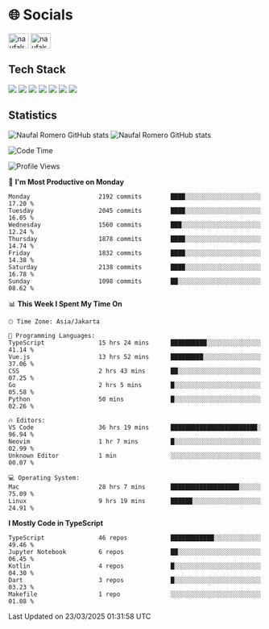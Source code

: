 <h1 align="">🌐 Socials</h1>
<p align="left">
<a href="https://linkedin.com/in/naufal-romero-putra-pratama-9ab816177/" target="blank"><img align="center" src="https://raw.githubusercontent.com/rahuldkjain/github-profile-readme-generator/master/src/images/icons/Social/linked-in-alt.svg" alt="naufalromero" height="30" width="40" /></a>
<a href="https://instagram.com/naufalromero" target="blank"><img align="center" src="https://raw.githubusercontent.com/rahuldkjain/github-profile-readme-generator/master/src/images/icons/Social/instagram.svg" alt="naufalromero" height="30" width="40" /></a>
</p>


<h2 align="">Tech Stack</h2>
<div align="">
  <img src="https://img.shields.io/badge/next.js-000000?style=for-the-badge&logo=nextdotjs&logoColor=white"/>
 <img src="https://img.shields.io/badge/typescript-%23007ACC.svg?style=for-the-badge&logo=typescript&logoColor=white"/>
 <img src="https://img.shields.io/badge/react-%2320232a.svg?style=for-the-badge&logo=react&logoColor=%2361DAFB"/>
 <img src="https://img.shields.io/badge/tailwindcss-%2338B2AC.svg?style=for-the-badge&logo=tailwind-css&logoColor=white"/>
 <img src="https://img.shields.io/badge/Prisma-3982CE?style=for-the-badge&logo=Prisma&logoColor=white"/>
 <img src="https://img.shields.io/badge/javascript-%23323330.svg?style=for-the-badge&logo=javascript&logoColor=%23F7DF1E"/>
 <img src="https://img.shields.io/badge/java-%23ED8B00.svg?style=for-the-badge&logo=openjdk&logoColor=white"/>
</div>


<h2 align="">Statistics</h2>
<div align="">
<img src="https://github-readme-stats-xi-nine-74.vercel.app/api?username=romves&show_icons=true&theme=tokyonight&include_all_commits=true&count_private=true" alt="Naufal Romero GitHub stats"/>
<img src="https://github-readme-stats-xi-nine-74.vercel.app/api/top-langs/?username=romves&theme=tokyonight&hide_border=false&include_all_commits=true&count_private=true&layout=compact" alt="Naufal Romero GitHub stats"/>
</div>

<!--START_SECTION:waka-->
![Code Time](http://img.shields.io/badge/Code%20Time-2%2C203%20hrs%2043%20mins-blue)

![Profile Views](http://img.shields.io/badge/Profile%20Views-1-blue)

📅 **I'm Most Productive on Monday** 

```text
Monday                   2192 commits        ████░░░░░░░░░░░░░░░░░░░░░   17.20 % 
Tuesday                  2045 commits        ████░░░░░░░░░░░░░░░░░░░░░   16.05 % 
Wednesday                1560 commits        ███░░░░░░░░░░░░░░░░░░░░░░   12.24 % 
Thursday                 1878 commits        ████░░░░░░░░░░░░░░░░░░░░░   14.74 % 
Friday                   1832 commits        ████░░░░░░░░░░░░░░░░░░░░░   14.38 % 
Saturday                 2138 commits        ████░░░░░░░░░░░░░░░░░░░░░   16.78 % 
Sunday                   1098 commits        ██░░░░░░░░░░░░░░░░░░░░░░░   08.62 % 
```


📊 **This Week I Spent My Time On** 

```text
🕑︎ Time Zone: Asia/Jakarta

💬 Programming Languages: 
TypeScript               15 hrs 24 mins      ██████████░░░░░░░░░░░░░░░   41.14 % 
Vue.js                   13 hrs 52 mins      █████████░░░░░░░░░░░░░░░░   37.06 % 
CSS                      2 hrs 43 mins       ██░░░░░░░░░░░░░░░░░░░░░░░   07.25 % 
Go                       2 hrs 5 mins        █░░░░░░░░░░░░░░░░░░░░░░░░   05.58 % 
Python                   50 mins             █░░░░░░░░░░░░░░░░░░░░░░░░   02.26 % 

🔥 Editors: 
VS Code                  36 hrs 19 mins      ████████████████████████░   96.94 % 
Neovim                   1 hr 7 mins         █░░░░░░░░░░░░░░░░░░░░░░░░   02.99 % 
Unknown Editor           1 min               ░░░░░░░░░░░░░░░░░░░░░░░░░   00.07 % 

💻 Operating System: 
Mac                      28 hrs 7 mins       ███████████████████░░░░░░   75.09 % 
Linux                    9 hrs 19 mins       ██████░░░░░░░░░░░░░░░░░░░   24.91 % 
```

**I Mostly Code in TypeScript** 

```text
TypeScript               46 repos            ████████████░░░░░░░░░░░░░   49.46 % 
Jupyter Notebook         6 repos             ██░░░░░░░░░░░░░░░░░░░░░░░   06.45 % 
Kotlin                   4 repos             █░░░░░░░░░░░░░░░░░░░░░░░░   04.30 % 
Dart                     3 repos             █░░░░░░░░░░░░░░░░░░░░░░░░   03.23 % 
Makefile                 1 repo              ░░░░░░░░░░░░░░░░░░░░░░░░░   01.08 % 
```




 Last Updated on 23/03/2025 01:31:58 UTC
<!--END_SECTION:waka-->
